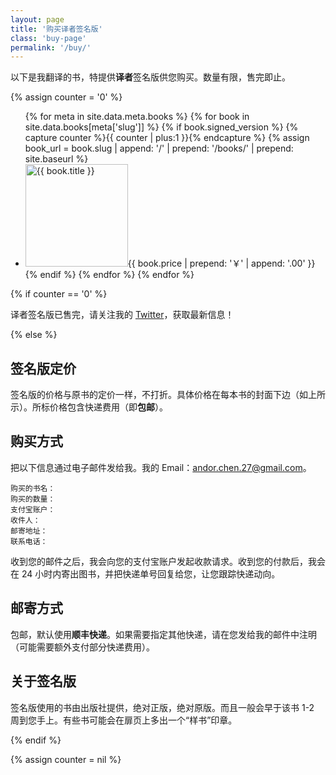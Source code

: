 ```yaml
---
layout: page
title: '购买译者签名版'
class: 'buy-page'
permalink: '/buy/'
---
```


<div class="alert alert-info">
以下是我翻译的书，特提供<strong>译者</strong>签名版供您购买。数量有限，售完即止。
</div>

{% assign counter = '0' %}

<section class="book-list">
  <ul>
  {% for meta in site.data.meta.books %}
    {% for book in site.data.books[meta['slug']] %}
      {% if book.signed_version %}
       {% capture counter %}{{ counter | plus:1 }}{% endcapture %}
        {% assign book_url =  book.slug | append: '/' | prepend: '/books/' | prepend: site.baseurl %}
        <li><a href="{{ book_url }}" title="{{ book.title }}"><img src="{{ site.baseurl }}/assets/images/covers/{{ book.image }}" height="164" alt="{{ book.title }}" title="{{ book.title }}" /></a><span class="price">{{ book.price | prepend: '￥' | append: '.00' }}</span></li>
      {% endif %}
    {% endfor %}
  {% endfor %}
  </ul>
</section>

{% if counter == '0' %}

<div class="alert alert-warning">
译者签名版已售完，请关注我的 <a href="https://twitter.com/Andor_Chen" title="安道的 Twitter" target="_blank">Twitter</a>，获取最新信息！
</div>

{% else %}

## 签名版定价

签名版的价格与原书的定价一样，不打折。具体价格在每本书的封面下边（如上所示）。所标价格包含快递费用（即**包邮**）。

## 购买方式

把以下信息通过电子邮件发给我。我的 Email：[andor.chen.27@gmail.com](mailto:andor.chen.27@gmail.com?subject=购买签名版 "发邮件购买签名版")。

```
购买的书名：
购买的数量：
支付宝账户：
收件人：
邮寄地址：
联系电话：
```

收到您的邮件之后，我会向您的支付宝账户发起收款请求。收到您的付款后，我会在 24 小时内寄出图书，并把快递单号回复给您，让您跟踪快递动向。

## 邮寄方式

包邮，默认使用**顺丰快递**。如果需要指定其他快递，请在您发给我的邮件中注明（可能需要额外支付部分快递费用）。

## 关于签名版

签名版使用的书由出版社提供，绝对正版，绝对原版。而且一般会早于该书 1-2 周到您手上。有些书可能会在扉页上多出一个“样书”印章。

{% endif %}

{% assign counter = nil %}
